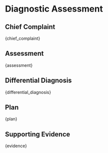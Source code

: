 # Diagnostic Assessment
## Chief Complaint
{chief_complaint}

## Assessment
{assessment}

## Differential Diagnosis
{differential_diagnosis}

## Plan
{plan}

## Supporting Evidence
{evidence}
